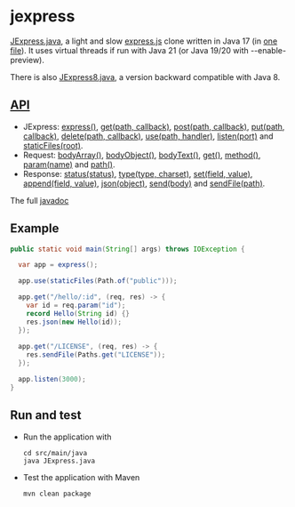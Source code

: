 # jexpress
[JExpress.java](src/main/java/JExpress.java), a light and slow [express.js](http://expressjs.com/) clone
written in Java 17 (in [one file](src/main/java/JExpress.java)).
It uses virtual threads if run with Java 21 (or Java 19/20 with --enable-preview).

There is also [JExpress8.java](src/main/java/JExpress8.java), a version backward compatible with Java 8.

## [API](https://javadoc.jitpack.io/com/github/forax/jexpress/master-SNAPSHOT/javadoc/JExpress.html)
- JExpress: [express()](https://javadoc.jitpack.io/com/github/forax/jexpress/master-SNAPSHOT/javadoc/JExpress.html#express()),
            [get(path, callback)](https://javadoc.jitpack.io/com/github/forax/jexpress/master-SNAPSHOT/javadoc/JExpress.html#get(java.lang.String,JExpress.Callback)),
            [post(path, callback)](https://javadoc.jitpack.io/com/github/forax/jexpress/master-SNAPSHOT/javadoc/JExpress.html#post(java.lang.String,JExpress.Callback)),
            [put(path, callback)](https://javadoc.jitpack.io/com/github/forax/jexpress/master-SNAPSHOT/javadoc/JExpress.html#put(java.lang.String,JExpress.Callback)),
            [delete(path, callback)](https://javadoc.jitpack.io/com/github/forax/jexpress/master-SNAPSHOT/javadoc/JExpress.html#delete(java.lang.String,JExpress.Callback)),
            [use(path, handler)](https://javadoc.jitpack.io/com/github/forax/jexpress/master-SNAPSHOT/javadoc/JExpress.html#use(java.lang.String,JExpress.Handler)),
            [listen(port)](https://javadoc.jitpack.io/com/github/forax/jexpress/master-SNAPSHOT/javadoc/JExpress.html#listen(int)) and
            [staticFiles(root)](https://javadoc.jitpack.io/com/github/forax/jexpress/master-SNAPSHOT/javadoc/JExpress.html#staticFiles(java.nio.file.Path)).
- Request: [bodyArray()](https://javadoc.jitpack.io/com/github/forax/jexpress/master-SNAPSHOT/javadoc/JExpress.Request.html#bodyArray()),
           [bodyObject()](https://javadoc.jitpack.io/com/github/forax/jexpress/master-SNAPSHOT/javadoc/JExpress.Request.html#bodyObject()),
           [bodyText()](https://javadoc.jitpack.io/com/github/forax/jexpress/master-SNAPSHOT/javadoc/JExpress.Request.html#bodyText()),
           [get()](https://javadoc.jitpack.io/com/github/forax/jexpress/master-97364cec98-1/javadoc/JExpress.Request.html#get(java.lang.String)),
           [method()](https://javadoc.jitpack.io/com/github/forax/jexpress/master-SNAPSHOT/javadoc/JExpress.Request.html#method()),
           [param(name)](https://javadoc.jitpack.io/com/github/forax/jexpress/master-SNAPSHOT/javadoc/JExpress.Request.html#param(java.lang.String)) and
           [path()](https://javadoc.jitpack.io/com/github/forax/jexpress/master-SNAPSHOT/javadoc/JExpress.Request.html#path()).
- Response: [status(status)](https://javadoc.jitpack.io/com/github/forax/jexpress/master-SNAPSHOT/javadoc/JExpress.Response.html#status(int)),
            [type(type, charset)](https://javadoc.jitpack.io/com/github/forax/jexpress/master-SNAPSHOT/javadoc/JExpress.Response.html#type(java.lang.String,java.nio.charset.Charset)),
            [set(field, value)](https://javadoc.jitpack.io/com/github/forax/jexpress/master-SNAPSHOT/javadoc/JExpress.Response.html#set(java.lang.String,java.lang.String)),
            [append(field, value)](https://javadoc.jitpack.io/com/github/forax/jexpress/master-SNAPSHOT/javadoc/JExpress.Response.html#append(java.lang.String,java.lang.String)),
            [json(object)](https://javadoc.jitpack.io/com/github/forax/jexpress/master-SNAPSHOT/javadoc/JExpress.Response.html#json(java.lang.Object)),
            [send(body)](https://javadoc.jitpack.io/com/github/forax/jexpress/master-SNAPSHOT/javadoc/JExpress.Response.html#send(java.lang.String)) and
            [sendFile(path)](https://javadoc.jitpack.io/com/github/forax/jexpress/master-SNAPSHOT/javadoc/JExpress.Response.html#sendFile(java.nio.file.Path)).

The full [javadoc](https://javadoc.jitpack.io/com/github/forax/jexpress/master-SNAPSHOT/javadoc/JExpress.html)

## Example
  ```java
  public static void main(String[] args) throws IOException {

    var app = express();

    app.use(staticFiles(Path.of("public")));

    app.get("/hello/:id", (req, res) -> {
      var id = req.param("id");
      record Hello(String id) {}
      res.json(new Hello(id));
    });
    
    app.get("/LICENSE", (req, res) -> {
      res.sendFile(Paths.get("LICENSE"));
    });

    app.listen(3000);
  }
  ```

## Run and test
- Run the application with
  ```
  cd src/main/java
  java JExpress.java
  ```

- Test the application with Maven
  ```
  mvn clean package
  ```

 